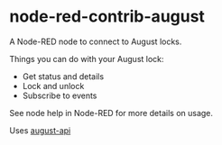 # node-red-contrib-august

A Node-RED node to connect to August locks.

Things you can do with your August lock:

- Get status and details
- Lock and unlock
- Subscribe to events

See node help in Node-RED for more details on usage.

Uses [august-api](https://www.npmjs.com/package/august-api)
